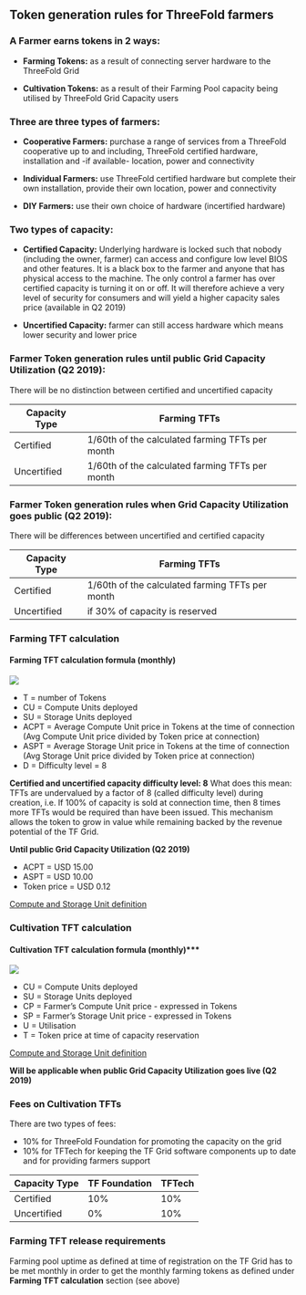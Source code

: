## Token generation rules for ThreeFold farmers

### A Farmer earns tokens in 2 ways:

* **Farming Tokens:** as a result of connecting server hardware to the ThreeFold Grid

* **Cultivation Tokens:** as a result of their Farming Pool capacity being utilised by ThreeFold Grid Capacity users


### Three are three types of farmers:

* **Cooperative Farmers:** purchase a range of services from a ThreeFold cooperative up to and including, ThreeFold certified hardware, installation and -if available- location, power and connectivity

* **Individual Farmers:** use ThreeFold certified hardware but complete their own installation, provide their own location, power and connectivity

* **DIY Farmers:** use their own choice of hardware (incertified hardware)


### Two types of capacity:

* **Certified Capacity:** Underlying hardware is locked such that nobody (including the owner, farmer) can access and configure low level BIOS and other features.  It is a black box to the farmer and anyone that has physical access to the machine.  The only control a farmer has over certified capacity is turning it on or off. It will therefore achieve a very level of security for consumers and will yield a higher capacity sales price (available in Q2 2019)

* **Uncertified Capacity:** farmer can still access hardware which means lower security and lower price



### Farmer Token generation rules until public Grid Capacity Utilization (Q2 2019):

There will be no distinction between certified and uncertified capacity


|   Capacity Type    | Farming TFTs   |
| ------------------ | ---------------| 
| Certified | 1/60th of the calculated farming TFTs per month | 
| Uncertified | 1/60th of the calculated farming TFTs per month | 


### Farmer Token generation rules when Grid Capacity Utilization goes public (Q2 2019):
There will be differences between uncertified and certified capacity


|    Capacity Type   | Farming TFTs   | 
| ------------------ | ---------------| 
| Certified | 1/60th of the calculated farming TFTs per month | 
| Uncertified| if 30% of capacity is reserved | 1/60th of the calculated farming TFTs for that month |


### Farming TFT calculation

#### Farming TFT calculation formula (monthly)

![](https://github.com/threefoldfoundation/info_grid/blob/development/docs/concepts/images/TFT_Farming_Formula.png)

* T = number of Tokens
* CU = Compute Units deployed
* SU = Storage Units deployed
* ACPT = Average Compute Unit price in Tokens at the time of connection (Avg Compute Unit price divided by Token price at connection)
* ASPT = Average Storage Unit price in Tokens at the time of connection (Avg Storage Unit price divided by Token price at connection)
* D = Difficulty level = 8

****Certified and uncertified capacity difficulty level: 8****
What does this mean: TFTs are undervalued by a factor of 8 (called difficulty level) during creation, i.e. If 100% of capacity is sold at connection time, then 8 times more TFTs would be required than have been issued. This mechanism allows the token to grow in value while remaining backed by the revenue potential of the TF Grid.

****Until public Grid Capacity Utilization (Q2 2019)****

* ACPT = USD 15.00
* ASPT = USD 10.00 
* Token price = USD 0.12

[Compute and Storage Unit definition](https://github.com/threefoldfoundation/info_grid/blob/development/docs/concepts/cloud_units.md)


### Cultivation TFT calculation

#### Cultivation TFT calculation formula (monthly)***

![](https://github.com/threefoldfoundation/info_grid/blob/development/docs/concepts/images/TFT_Cultivation_Formula.png)

* CU = Compute Units deployed
* SU = Storage Units deployed
* CP = Farmer’s Compute Unit price - expressed in Tokens
* SP = Farmer’s Storage Unit price - expressed in Tokens
* U = Utilisation
* T = Token price at time of capacity reservation

[Compute and Storage Unit definition](https://github.com/threefoldfoundation/info_grid/blob/development/docs/concepts/cloud_units.md)

****Will be applicable when public Grid Capacity Utilization goes live (Q2 2019)****


### Fees on Cultivation TFTs

There are two types of fees:
* 10% for ThreeFold Foundation for promoting the capacity on the grid
* 10% for TFTech for keeping the TF Grid software components up to date and for providing farmers support


|    Capacity Type   | TF Foundation   | TFTech|
| ------------------ | ---------------| ------------------ |
| Certified | 10% | 10% |
| Uncertified| 0% | 10% |


### Farming TFT release requirements

Farming pool uptime as defined at time of registration on the TF Grid has to be met monthly in order to get the monthly farming tokens as defined under **Farming TFT calculation** section (see above)



